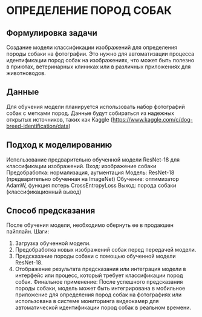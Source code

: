 # ОПРЕДЕЛЕНИЕ ПОРОД СОБАК
## Формулировка задачи
Создание модели классификации изображений для определения породы собаки на фотографии. Это нужно для автоматизации процесса идентификации пород собак на изображениях, что может быть полезно в приютах, ветеринарных клиниках или в различных приложениях для животноводов.

## Данные
Для обучения модели планируется использовать набор фотографий собак с метками пород. Данные будут собираться из надежных открытых источников, таких как Kaggle (https://www.kaggle.com/c/dog-breed-identification/data)

## Подход к моделированию
Использование предварительно обученной модели ResNet-18 для классификации изображений. 
Вход: изображение собаки
Предобработка: нормализация, аугментация
Модель: ResNet-18 (предварительно обученная на ImageNet)
Обучение: оптимизатор AdamW, функция потерь CrossEntropyLoss
Выход: порода собаки (классификационный вывод)

## Способ предсказания
После обучения модели, необходимо обернуть ее в продакшен пайплайн.
Шаги:
1. Загрузка обученной модели.
2. Предобработка новых изображений собак перед передачей модели.
3. Предсказание породы собаки с помощью обученной модели ResNet-18.
4. Отображение результата предсказания или интеграция модели в интерфейс или процесс, который требует классификации пород собак.
Финальное применение: После успешного предсказания породы собаки, модель может быть интегрирована в мобильное приложение для определения пород собак на фотографиях или использована в системе мониторинга видеокамер для автоматической идентификации пород собак в реальном времени.
